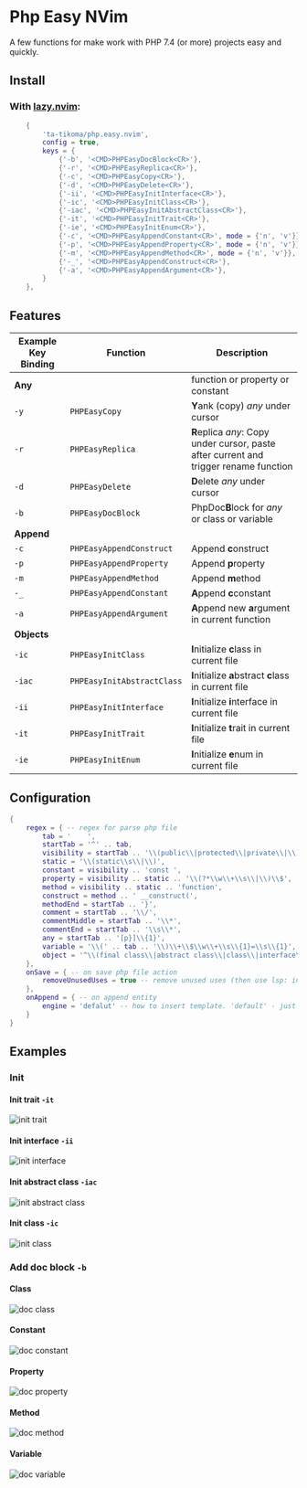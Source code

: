 # Php Easy NVim

A few functions for make work with PHP 7.4 (or more) projects easy and quickly.

## Install

### With [lazy.nvim](https://github.com/folke/lazy.nvim/): 
```lua
    {
        'ta-tikoma/php.easy.nvim',
        config = true,
        keys = {
            {'-b', '<CMD>PHPEasyDocBlock<CR>'},
            {'-r', '<CMD>PHPEasyReplica<CR>'},
            {'-c', '<CMD>PHPEasyCopy<CR>'},
            {'-d', '<CMD>PHPEasyDelete<CR>'},
            {'-ii', '<CMD>PHPEasyInitInterface<CR>'},
            {'-ic', '<CMD>PHPEasyInitClass<CR>'},
            {'-iac', '<CMD>PHPEasyInitAbstractClass<CR>'},
            {'-it', '<CMD>PHPEasyInitTrait<CR>'},
            {'-ie', '<CMD>PHPEasyInitEnum<CR>'},
            {'-c', '<CMD>PHPEasyAppendConstant<CR>', mode = {'n', 'v'}},
            {'-p', '<CMD>PHPEasyAppendProperty<CR>', mode = {'n', 'v'}},
            {'-m', '<CMD>PHPEasyAppendMethod<CR>', mode = {'n', 'v'}},
            {'-_', '<CMD>PHPEasyAppendConstruct<CR>'},
            {'-a', '<CMD>PHPEasyAppendArgument<CR>'},
        }
    },
```

## Features

| Example Key Binding | Function  | Description |
| --- | --- | --- |
| **Any**        |                            | function or property or constant |
| `-y`           | `PHPEasyCopy`              | **Y**ank (copy) *any* under cursor |
| `-r`           | `PHPEasyReplica`           | **R**eplica *any*: Copy under cursor, paste after current and trigger rename function |
| `-d`           | `PHPEasyDelete`            | **D**elete *any* under cursor |
| `-b`           | `PHPEasyDocBlock`          | PhpDoc**B**lock for *any* or class or variable |
| **Append**     | | |
| `-c`           | `PHPEasyAppendConstruct`   | Append **c**onstruct |
| `-p`           | `PHPEasyAppendProperty`    | Append **p**roperty |
| `-m`           | `PHPEasyAppendMethod`      | Append **m**ethod |
| `-_`           | `PHPEasyAppendConstant`    | **A**ppend **c**constant |
| `-a`           | `PHPEasyAppendArgument`    | **A**ppend new **a**rgument in current function |
| **Objects**    | | |
| `-ic`          | `PHPEasyInitClass`         | **I**nitialize **c**lass in current file |
| `-iac`         | `PHPEasyInitAbstractClass` | **I**nitialize **a**bstract **c**lass in current file |
| `-ii`          | `PHPEasyInitInterface`     | **I**nitialize **i**nterface in current file |
| `-it`          | `PHPEasyInitTrait`         | **I**nitialize **t**rait in current file |
| `-ie`          | `PHPEasyInitEnum`          | **I**nitialize **e**num in current file |

## Configuration

```lua
{
    regex = { -- regex for parse php file
        tab = '    ',
        startTab = '^' .. tab,
        visibility = startTab .. '\\(public\\|protected\\|private\\|\\)\\s\\{1}',
        static = '\\(static\\s\\|\\)',
        constant = visibility .. 'const ',
        property = visibility .. static .. '\\(?*\\w\\+\\s\\|\\)\\$',
        method = visibility .. static .. 'function',
        construct = method .. ' __construct(',
        methodEnd = startTab .. '}',
        comment = startTab .. '\\/',
        commentMiddle = startTab .. '\\*',
        commentEnd = startTab .. '\\s\\*',
        any = startTab .. '[p}]\\{1}',
        variable = '\\(' .. tab .. '\\)\\+\\$\\w\\+\\s\\{1}=\\s\\{1}',
        object = '^\\(final class\\|abstract class\\|class\\|interface\\|trait\\|enum\\)\\s\\{1}',
    },
    onSave = { -- on save php file action
        removeUnusedUses = true -- remove unused uses (then use lsp: intelephense)
    },
    onAppend = { -- on append entity
        engine = 'defalut' -- how to insert template. 'default' - just string, 'LuaSinp' - via 'L3MON4D3/LuaSnip'
    }
}

```

## Examples

### Init

#### Init trait `-it`
![init trait](https://raw.githubusercontent.com/ta-tikoma/php.easy.vim/with-examples/example/init/trait.gif)

#### Init interface `-ii`
![init interface](https://raw.githubusercontent.com/ta-tikoma/php.easy.vim/with-examples/example/init/interface.gif)

#### Init abstract class `-iac`
![init abstract class](https://raw.githubusercontent.com/ta-tikoma/php.easy.vim/with-examples/example/init/abstract-class.gif)

#### Init class `-ic`
![init class](https://raw.githubusercontent.com/ta-tikoma/php.easy.vim/with-examples/example/init/class.gif)

### Add doc block `-b`

#### Class
![doc class](https://raw.githubusercontent.com/ta-tikoma/php.easy.vim/with-examples/example/doc/class.gif)

#### Constant
![doc constant](https://raw.githubusercontent.com/ta-tikoma/php.easy.vim/with-examples/example/doc/constant.gif)

#### Property
![doc property](https://raw.githubusercontent.com/ta-tikoma/php.easy.vim/with-examples/example/doc/property.gif)

#### Method
![doc method](https://raw.githubusercontent.com/ta-tikoma/php.easy.vim/with-examples/example/doc/method.gif)

#### Variable
![doc variable](https://raw.githubusercontent.com/ta-tikoma/php.easy.vim/with-examples/example/doc/variable.gif)
